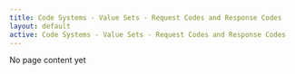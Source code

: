 ```yaml
---
title: Code Systems - Value Sets - Request Codes and Response Codes
layout: default
active: Code Systems - Value Sets - Request Codes and Response Codes
---
```


No page content yet